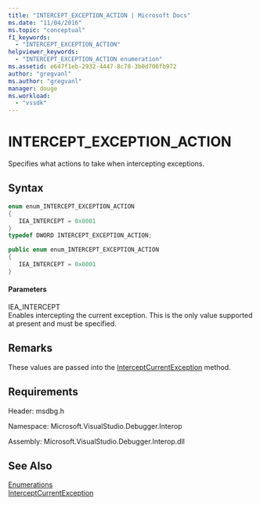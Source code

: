 ```yaml
---
title: "INTERCEPT_EXCEPTION_ACTION | Microsoft Docs"
ms.date: "11/04/2016"
ms.topic: "conceptual"
f1_keywords: 
  - "INTERCEPT_EXCEPTION_ACTION"
helpviewer_keywords: 
  - "INTERCEPT_EXCEPTION_ACTION enumeration"
ms.assetid: e647f1eb-2932-4447-8c78-3b0d706fb972
author: "gregvanl"
ms.author: "gregvanl"
manager: douge
ms.workload: 
  - "vssdk"
---
```

# INTERCEPT_EXCEPTION_ACTION
Specifies what actions to take when intercepting exceptions.  
  
## Syntax  
  
```cpp  
enum enum_INTERCEPT_EXCEPTION_ACTION  
{  
   IEA_INTERCEPT = 0x0001  
}  
typedef DWORD INTERCEPT_EXCEPTION_ACTION;  
```  
  
```csharp  
public enum enum_INTERCEPT_EXCEPTION_ACTION  
{  
   IEA_INTERCEPT = 0x0001  
}  
```  
  
#### Parameters  
 IEA_INTERCEPT  
 Enables intercepting the current exception. This is the only value supported at present and must be specified.  
  
## Remarks  
 These values are passed into the [InterceptCurrentException](../../../extensibility/debugger/reference/idebugstackframe3-interceptcurrentexception.md) method.  
  
## Requirements  
 Header: msdbg.h  
  
 Namespace: Microsoft.VisualStudio.Debugger.Interop  
  
 Assembly: Microsoft.VisualStudio.Debugger.Interop.dll  
  
## See Also  
 [Enumerations](../../../extensibility/debugger/reference/enumerations-visual-studio-debugging.md)   
 [InterceptCurrentException](../../../extensibility/debugger/reference/idebugstackframe3-interceptcurrentexception.md)